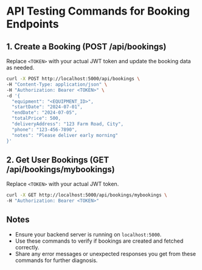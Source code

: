 # API Testing Commands for Booking Endpoints

## 1. Create a Booking (POST /api/bookings)

Replace `<TOKEN>` with your actual JWT token and update the booking data as needed.

```bash
curl -X POST http://localhost:5000/api/bookings \
-H "Content-Type: application/json" \
-H "Authorization: Bearer <TOKEN>" \
-d '{
  "equipment": "<EQUIPMENT_ID>",
  "startDate": "2024-07-01",
  "endDate": "2024-07-05",
  "totalPrice": 500,
  "deliveryAddress": "123 Farm Road, City",
  "phone": "123-456-7890",
  "notes": "Please deliver early morning"
}'
```

## 2. Get User Bookings (GET /api/bookings/mybookings)

Replace `<TOKEN>` with your actual JWT token.

```bash
curl -X GET http://localhost:5000/api/bookings/mybookings \
-H "Authorization: Bearer <TOKEN>"
```

## Notes

- Ensure your backend server is running on `localhost:5000`.
- Use these commands to verify if bookings are created and fetched correctly.
- Share any error messages or unexpected responses you get from these commands for further diagnosis.
